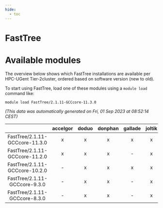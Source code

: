 ```yaml
---
hide:
  - toc
---
```


FastTree
========

# Available modules


The overview below shows which FastTree installations are available per HPC-UGent Tier-2cluster, ordered based on software version (new to old).

To start using FastTree, load one of these modules using a `module load` command like:

```shell
module load FastTree/2.1.11-GCCcore-11.3.0
```

*(This data was automatically generated on Fri, 01 Sep 2023 at 08:52:14 CEST)*  

| |accelgor|doduo|donphan|gallade|joltik|skitty|swalot|victini|
| :---: | :---: | :---: | :---: | :---: | :---: | :---: | :---: | :---: |
|FastTree/2.1.11-GCCcore-11.3.0|x|x|x|x|x|x|x|x|
|FastTree/2.1.11-GCCcore-11.2.0|x|x|x|-|x|x|x|x|
|FastTree/2.1.11-GCCcore-10.2.0|-|x|x|x|x|x|x|x|
|FastTree/2.1.11-GCCcore-9.3.0|-|x|x|-|x|x|x|x|
|FastTree/2.1.11-GCCcore-8.3.0|-|x|x|-|x|x|-|x|
